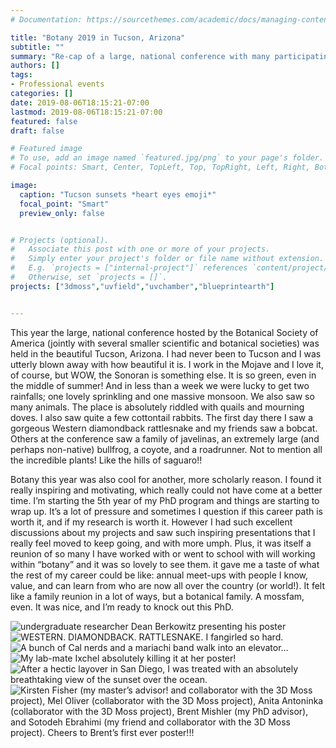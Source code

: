 ```yaml
---
# Documentation: https://sourcethemes.com/academic/docs/managing-content/

title: "Botany 2019 in Tucson, Arizona"
subtitle: ""
summary: "Re-cap of a large, national conference with many participating professional societies."
authors: []
tags: 
- Professional events
categories: []
date: 2019-08-06T18:15:21-07:00
lastmod: 2019-08-06T18:15:21-07:00
featured: false
draft: false

# Featured image
# To use, add an image named `featured.jpg/png` to your page's folder.
# Focal points: Smart, Center, TopLeft, Top, TopRight, Left, Right, BottomLeft, Bottom, BottomRight.

image: 
  caption: "Tucson sunsets *heart eyes emoji*"
  focal_point: "Smart"
  preview_only: false


# Projects (optional).
#   Associate this post with one or more of your projects.
#   Simply enter your project's folder or file name without extension.
#   E.g. `projects = ["internal-project"]` references `content/project/deep-learning/index.md`.
#   Otherwise, set `projects = []`.
projects: ["3dmoss","uvfield","uvchamber","blueprintearth"]


---
```


This year the large, national conference hosted by the Botanical Society of America (jointly with several smaller scientific and botanical societies) was held in the beautiful Tucson, Arizona. I had never been to Tucson and I was utterly blown away with how beautiful it is. I work in the Mojave and I love it, of course, but WOW, the Sonoran is something else. It is so green, even in the middle of summer! And in less than a week we were lucky to get two rainfalls; one lovely sprinkling and one massive monsoon. We also saw so many animals. The place is absolutely riddled with quails and mourning doves. I also saw quite a few cottontail rabbits. The first day there I saw a gorgeous Western diamondback rattlesnake and my friends saw a bobcat. Others at the conference saw a family of javelinas, an extremely large (and perhaps non-native) bullfrog, a coyote, and a roadrunner. Not to mention all the incredible plants! Like the hills of saguaro!!

Botany this year was also cool for another, more scholarly reason. I found it really inspiring and motivating, which really could not have come at a better time. I’m starting the 5th year of my PhD program and things are starting to wrap up. It’s a lot of pressure and sometimes I question if this career path is worth it, and if my research is worth it. However I had such excellent discussions about my projects and saw such inspiring presentations that I really feel moved to keep going, and with more umph. Plus, it was itself a reunion of so many I have worked with or went to school with will working within “botany” and it was so lovely to see them. it gave me a taste of what the rest of my career could be like: annual meet-ups with people I know, value, and can learn from who are now all over the country (or world!). It felt like a family reunion in a lot of ways, but a botanical family. A mossfam, even. It was nice, and I’m ready to knock out this PhD.

![undergraduate researcher Dean Berkowitz presenting his poster](deanposter.JPG)
![WESTERN. DIAMONDBACK. RATTLESNAKE. I fangirled so hard.](snake.jpeg)
![A bunch of Cal nerds and a mariachi band walk into an elevator…](elevatormariachi.JPG)
![My lab-mate Ixchel absolutely killing it at her poster!](ixchelposter.JPG)
![After a hectic layover in San Diego, I was treated with an absolutely breathtaking view of the sunset over the ocean.](sky.JPG)
![Kirsten Fisher (my master’s advisor! and collaborator with the 3D Moss project), Mel Oliver (collaborator with the 3D Moss project), Anita Antoninka (collaborator with the 3D Moss project), Brent Mishler (my PhD advisor), and Sotodeh Ebrahimi (my friend and collaborator with the 3D Moss project). Cheers to Brent’s first ever poster!!!](brentposter.JPG)

